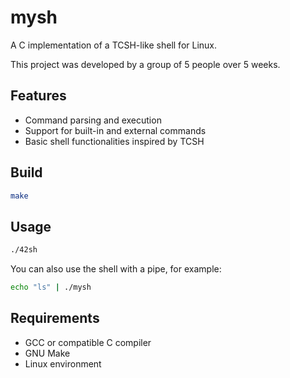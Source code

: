 # mysh

A C implementation of a TCSH-like shell for Linux.

This project was developed by a group of 5 people over 5 weeks.

## Features

- Command parsing and execution
- Support for built-in and external commands
- Basic shell functionalities inspired by TCSH

## Build

```sh
make
```

## Usage

```sh
./42sh
```

You can also use the shell with a pipe, for example:

```sh
echo "ls" | ./mysh
```

## Requirements

- GCC or compatible C compiler
- GNU Make
- Linux environment


